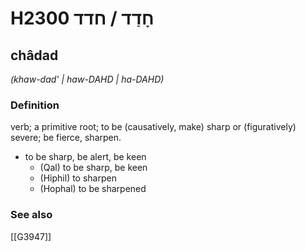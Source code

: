 # H2300 חָדַד / חדד

## châdad

_(khaw-dad' | haw-DAHD | ha-DAHD)_

### Definition

verb; a primitive root; to be (causatively, make) sharp or (figuratively) severe; be fierce, sharpen.

- to be sharp, be alert, be keen
    - (Qal) to be sharp, be keen
    - (Hiphil) to sharpen
    - (Hophal) to be sharpened
### See also

[[G3947]]

